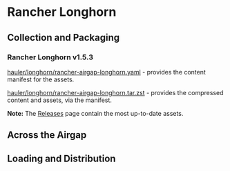 # Rancher Longhorn

## Collection and Packaging

### Rancher Longhorn v1.5.3

[hauler/longhorn/rancher-airgap-longhorn.yaml](https://rancher-airgap.s3.amazonaws.com/v2.0.0/hauler/longhorn/rancher-airgap-longhorn.yaml) - provides the content manifest for the assets.

[hauler/longhorn/rancher-airgap-longhorn.tar.zst](https://rancher-airgap.s3.amazonaws.com/v2.0.0/hauler/longhorn/rancher-airgap-longhorn.tar.zst) - provides the compressed content and assets, via the manifest.

**Note:** The [Releases](https://github.com/zackbradys/rancher-airgap/releases) page contain the most up-to-date assets.

## Across the Airgap

## Loading and Distribution